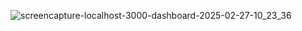 ![screencapture-localhost-3000-dashboard-2025-02-27-10_23_36](https://github.com/user-attachments/assets/5fa77265-1d31-4c72-90e8-ea1dc79d6fac)
